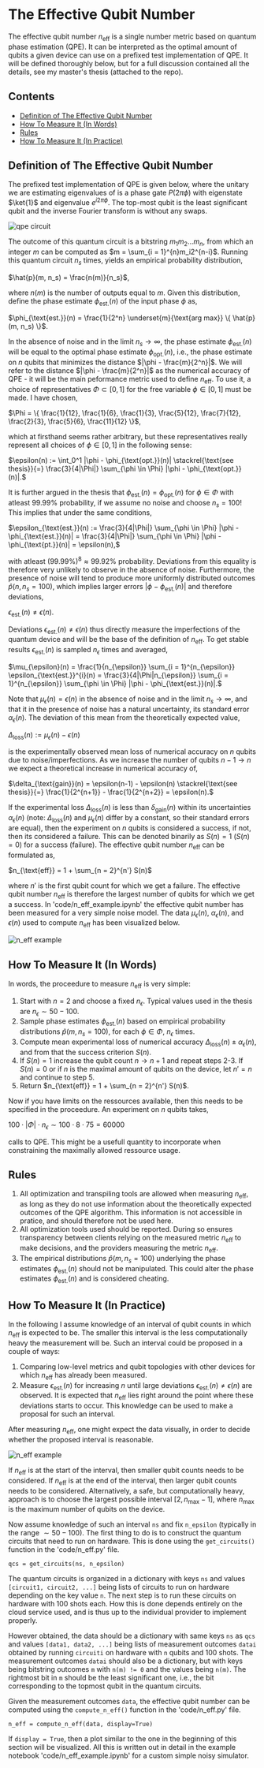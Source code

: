 # The Effective Qubit Number

The effective qubit number $n_{\text{eff}}$ is a single number metric based on quantum phase estimation (QPE). It can be interpreted as the optimal amount of qubits a given device can use on a prefixed test implementation of QPE. It will be defined thoroughly below, but for a full discussion contained all the details, see my master's thesis (attached to the repo). 

## Contents
 - [Definition of The Effective Qubit Number](#definition-of-the-effective-qubit-number)
 - [How To Measure It (In Words)](#how-to-measure-it)
 - [Rules](#rules)
 - [How To Measure It (In Practice)](#documentation)

## Definition of The Effective Qubit Number
The prefixed test implementation of QPE is given below, where the unitary we are estimating eigenvalues of is a phase gate $P(2\pi\phi)$ with eigenstate $\ket{1}$ and eigenvalue $e^{i2\pi\phi}$. The top-most qubit is the least significant qubit and the inverse Fourier transform is without any swaps.

![qpe circuit](README_figures/qpe_circuit.png)

The outcome of this quantum circuit is a bitstring $m_1m_2\dots m_n$, from which an integer $m$ can be computed as $m = \sum_{i = 1}^{n}m_i2^{n-i}$. Running this quantum circuit $n_s$ times, yields an empirical probability distribution,

$\hat{p}(m, n_s) = \frac{n(m)}{n_s}$,

where $n(m)$ is the number of outputs equal to $m$. Given this distribution, define the phase estimate $\phi_{\text{est.}}(n)$ of the input phase $\phi$ as,

$\phi_{\text{est.}}(n) = \frac{1}{2^n} \underset{m}{\text{arg max}} \{ \hat{p}(m, n_s) \}$. 

In the absence of noise and in the limit $n_s \rightarrow \infty$, the phase estimate $\phi_{\text{est.}}(n)$ will be equal to the optimal phase estimate $\phi_{\text{opt.}}(n)$, i.e., the phase estimate on $n$ qubits that minimizes the distance $|\phi - \frac{m}{2^n}|$. We will refer to the distance $|\phi - \frac{m}{2^n}|$ as the numerical accuracy of QPE - it will be the main peformance metric used to define $n_{\text{eff}}$. To use it, a choice of representatives $\Phi \subset [0, 1]$ for the free variable $\phi \in [0, 1]$ must be made. I have chosen,

$\Phi = \{ \frac{1}{12}, \frac{1}{6}, \frac{1}{3}, \frac{5}{12}, \frac{7}{12}, \frac{2}{3}, \frac{5}{6}, \frac{11}{12} \}$,

which at firsthand seems rather arbitrary, but these representatives really represent all choices of $\phi \in [0, 1]$ in the following sense:

$\epsilon(n) := \int_0^1 |\phi - \phi_{\text{opt.}}(n)| \stackrel{\text{see thesis}}{=} \frac{3}{4|\Phi|} \sum_{\phi \in \Phi} |\phi - \phi_{\text{opt.}}(n)|.$

It is further argued in the thesis that $\phi_{\text{est.}}(n) = \phi_{\text{opt.}}(n)$ for $\phi \in \Phi$ with atleast $99.99\%$ probability, if we assume no noise and choose $n_s = 100$! This implies that under the same conditions,

$\epsilon_{\text{est.}}(n) := \frac{3}{4|\Phi|} \sum_{\phi \in \Phi} |\phi - \phi_{\text{est.}}(n)| = \frac{3}{4|\Phi|} \sum_{\phi \in \Phi} |\phi - \phi_{\text{pt.}}(n)| = \epsilon(n),$

with atleast $(99.99\%)^8 \approx 99.92\%$ probability. Deviations from this equality is therefore very unlikely to observe in the absence of noise. Furthermore, the presence of noise will tend to produce more uniformly distributed outcomes $\hat{p}(n, n_s=100)$, which implies larger errors $|\phi - \phi_{\text{est.}}(n)|$ and therefore deviations,

$\epsilon_{\text{est.}}(n) \neq \epsilon(n).$

Deviations $\epsilon_{\text{est.}}(n) \neq \epsilon(n)$ thus directly measure the imperfections of the quantum device and will be the base of the definition of $n_{\text{eff}}$. To get stable results $\epsilon_{\text{est.}}(n)$ is sampled $n_{\epsilon}$ times and averaged,

$\mu_{\epsilon}(n) = \frac{1}{n_{\epsilon}} \sum_{i = 1}^{n_{\epsilon}} \epsilon_{\text{est.}}^{i}(n) = \frac{3}{4|\Phi|n_{\epsilon}} \sum_{i = 1}^{n_{\epsilon}} \sum_{\phi \in \Phi} |\phi - \phi_{\text{est.}}(n)|.$

Note that $\mu_{\epsilon}(n) = \epsilon(n)$ in the absence of noise and in the limit $n_s \rightarrow \infty$, and that it in the presence of noise has a natural uncertainty, its standard error $\alpha_{\epsilon}(n)$. The deviation of this mean from the theoretically expected value,

$\Delta_{\text{loss}}(n) := \mu_{\epsilon}(n) - \epsilon(n)$

is the experimentally observed mean loss of numerical accuracy on $n$ qubits due to noise/imperfections. As we increase the number of qubits $n-1 \rightarrow n$ we expect a theoretical increase in numerical accuracy of,

$\delta_{\text{gain}}(n) = \epsilon(n-1) - \epsilon(n) \stackrel{\text{see thesis}}{=} \frac{1}{2^{n+1}} - \frac{1}{2^{n+2}} = \epsilon(n).$

If the experimental loss $\Delta_{\text{loss}}(n)$ is less than $\delta_{\text{gain}}(n)$ within its uncertainties $\alpha_{\epsilon}(n)$ (note: $\Delta_{\text{loss}}(n)$ and $\mu_{\epsilon}(n)$ differ by a constant, so their standard errors are equal), then the experiment on $n$ qubits is considered a success, if not, then its considered a failure. This can be denoted binarily as $S(n) = 1$ ($S(n) = 0$) for a success (failure). The effective qubit number $n_{\text{eff}}$ can be formulated as,

$n_{\text{eff}} = 1 + \sum_{n = 2}^{n'} S(n)$

where $n'$ is the first qubit count for which we get a failure. The effective qubit number $n_{\text{eff}}$ is therefore the largest number of qubits for which we get a success. In 'code/n_eff_example.ipynb' the effective qubit number has been measured for a very simple noise model. The data $\mu_{\epsilon}(n)$, $\alpha_{\epsilon}(n)$, and $\epsilon(n)$ used to compute $n_{\text{eff}}$ has been visualized below.

![n_eff example](README_figures/n_eff_example.png)

## How To Measure It (In Words)
In words, the proceedure to measure $n_{\text{eff}}$ is very simple:

1. Start with $n = 2$ and choose a fixed $n_{\epsilon}$. Typical values used in the thesis are $n_{\epsilon} \sim 50-100$.
2. Sample phase estimates $\phi_{\text{est.}}(n)$ based on empirical probability distributions $\hat{p}(m, n_s=100)$, for each $\phi \in \Phi$, $n_{\epsilon}$ times.
3. Compute mean experimental loss of numerical accuracy $\Delta_{\text{loss}}(n) \pm \alpha_{\epsilon}(n)$, and from that the success criterion $S(n)$.
4. If $S(n) = 1$ increase the qubit count $n \rightarrow n+1$ and repeat steps 2-3. If $S(n) = 0$ or if $n$ is the maximal amount of qubits on the device, let $n' = n$ and continue to step 5.
5. Return $n_{\text{eff}} = 1 + \sum_{n = 2}^{n'} S(n)$.

Now if you have limits on the ressources available, then this needs to be specified in the proceedure. An experiment on $n$ qubits takes,

$100 \cdot |\Phi| \cdot n_{\epsilon} \sim 100 \cdot 8 \cdot 75 = 60000$

calls to QPE. This might be a usefull quantity to incorporate when constraining the maximally allowed ressource usage.

## Rules
1. All optimization and transpiling tools are allowed when measuring $n_{\text{eff}}$, as long as they do not use information about the theoretically expected outcomes of the QPE algorithm. This information is not accessible in pratice, and should therefore not be used here.
2. All optimization tools used should be reported. During so ensures transparency between clients relying on the measured metric $n_{\text{eff}}$ to make decisions, and the providers measuring the metric $n_{\text{eff}}$.
3. The empirical distributions $\hat{p}(m, n_s=100)$ underlying the phase estimates $\phi_{\text{est.}}(n)$ should not be manipulated. This could alter the phase estimates $\phi_{\text{est.}}(n)$ and is considered cheating.

## How To Measure It (In Practice)
In the following I assume knowledge of an interval of qubit counts in which $n_{\text{eff}}$ is expected to be. The smaller this interval is the less computationally heavy the measurement will be. Such an interval could be proposed in a couple of ways:

1. Comparing low-level metrics and qubit topologies with other devices for which $n_{\text{eff}}$ has already been measured.
2. Measure $\epsilon_{\text{est.}}(n)$ for increasing $n$ until large deviations $\epsilon_{\text{est.}}(n) \neq \epsilon(n)$ are observed. It is expected that $n_{\text{eff}}$ lies right around the point where these deviations starts to occur. This knowledge can be used to make a proposal for such an interval.

After measuring $n_{\text{eff}}$, one might expect the data visually, in order to decide whether the proposed interval is reasonable.

![n_eff example](README_figures/n_eff_example.png)

If $n_{\text{eff}}$ is at the start of the interval, then smaller qubit counts needs to be considered. If $n_{\text{eff}}$ is at the end of the interval, then larger qubit counts needs to be considered. Alternatively, a safe, but computationally heavy, approach is to choose the largest possible interval $[2, n_{\text{max}}-1]$, where $n_{\text{max}}$ is the maximum number of qubits on the device.

Now assume knowledge of such an interval `ns` and fix `n_epsilon` (typically in the range $\sim 50-100$). The first thing to do is to construct the quantum circuits that need to run on hardware. This is done using the `get_circuits()` function in the 'code/n_eff.py' file.

```
qcs = get_circuits(ns, n_epsilon)
```

The quantum circuits is organized in a dictionary with keys `ns` and values `[circuit1, circuit2, ...]` being lists of circuits to run on hardware depending on the key value `n`. The next step is to run these circuits on hardware with 100 shots each. How this is done depends entirely on the cloud service used, and is thus up to the individual provider to implement properly. 

However obtained, the data should be a dictionary with same keys `ns` as `qcs` and values `[data1, data2, ...]` being lists of measurement outcomes `datai` obtained by running `circuiti` on hardware with `n` qubits and 100 shots. The measurement outcomes `datai` should also be a dictionary, but with keys being bitstring outcomes `m` with `n(m) != 0` and the values being `n(m)`. The rightmost bit in `m` should be the least significant one, i.e., the bit corresponding to the topmost qubit in the quantum circuits.

Given the measurement outcomes `data`, the effective qubit number can be computed using the `compute_n_eff()` function in the 'code/n_eff.py' file.

```
n_eff = compute_n_eff(data, display=True)
```

If `display = True`, then a plot similar to the one in the beginning of this section will be visualized. All this is written out in detail in the example notebook 'code/n_eff_example.ipynb' for a custom simple noisy simulator.